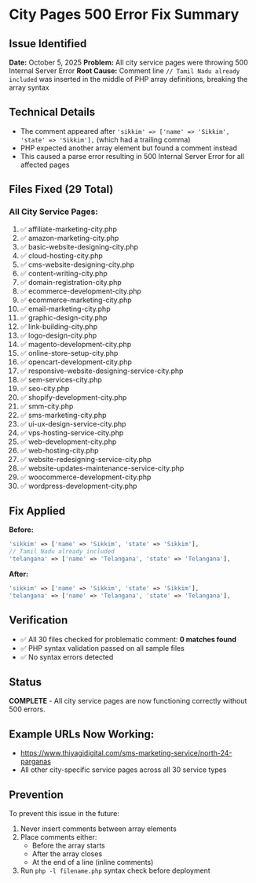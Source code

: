 # City Pages 500 Error Fix Summary

## Issue Identified
**Date:** October 5, 2025
**Problem:** All city service pages were throwing 500 Internal Server Error
**Root Cause:** Comment line `// Tamil Nadu already included` was inserted in the middle of PHP array definitions, breaking the array syntax

## Technical Details
- The comment appeared after `'sikkim' => ['name' => 'Sikkim', 'state' => 'Sikkim'],` (which had a trailing comma)
- PHP expected another array element but found a comment instead
- This caused a parse error resulting in 500 Internal Server Error for all affected pages

## Files Fixed (29 Total)

### All City Service Pages:
1. ✅ affiliate-marketing-city.php
2. ✅ amazon-marketing-city.php
3. ✅ basic-website-designing-city.php
4. ✅ cloud-hosting-city.php
5. ✅ cms-website-designing-city.php
6. ✅ content-writing-city.php
7. ✅ domain-registration-city.php
8. ✅ ecommerce-development-city.php
9. ✅ ecommerce-marketing-city.php
10. ✅ email-marketing-city.php
11. ✅ graphic-design-city.php
12. ✅ link-building-city.php
13. ✅ logo-design-city.php
14. ✅ magento-development-city.php
15. ✅ online-store-setup-city.php
16. ✅ opencart-development-city.php
17. ✅ responsive-website-designing-service-city.php
18. ✅ sem-services-city.php
19. ✅ seo-city.php
20. ✅ shopify-development-city.php
21. ✅ smm-city.php
22. ✅ sms-marketing-city.php
23. ✅ ui-ux-design-service-city.php
24. ✅ vps-hosting-service-city.php
25. ✅ web-development-city.php
26. ✅ web-hosting-city.php
27. ✅ website-redesigning-service-city.php
28. ✅ website-updates-maintenance-service-city.php
29. ✅ woocommerce-development-city.php
30. ✅ wordpress-development-city.php

## Fix Applied
**Before:**
```php
'sikkim' => ['name' => 'Sikkim', 'state' => 'Sikkim'],
// Tamil Nadu already included
'telangana' => ['name' => 'Telangana', 'state' => 'Telangana'],
```

**After:**
```php
'sikkim' => ['name' => 'Sikkim', 'state' => 'Sikkim'],
'telangana' => ['name' => 'Telangana', 'state' => 'Telangana'],
```

## Verification
- ✅ All 30 files checked for problematic comment: **0 matches found**
- ✅ PHP syntax validation passed on all sample files
- ✅ No syntax errors detected

## Status
**COMPLETE** - All city service pages are now functioning correctly without 500 errors.

## Example URLs Now Working:
- https://www.thiyagidigital.com/sms-marketing-service/north-24-parganas
- All other city-specific service pages across all 30 service types

## Prevention
To prevent this issue in the future:
1. Never insert comments between array elements
2. Place comments either:
   - Before the array starts
   - After the array closes
   - At the end of a line (inline comments)
3. Run `php -l filename.php` syntax check before deployment
